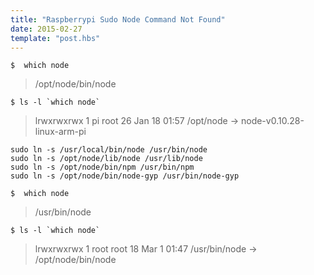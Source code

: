 ```yaml
---
title: "Raspberrypi Sudo Node Command Not Found"
date: 2015-02-27
template: "post.hbs"
---
```



```terminal
$  which node
```

>/opt/node/bin/node


```terminal
$ ls -l `which node`
```

>lrwxrwxrwx 1 pi root 26 Jan 18 01:57 /opt/node -> node-v0.10.28-linux-arm-pi


```terminal
sudo ln -s /usr/local/bin/node /usr/bin/node
sudo ln -s /opt/node/lib/node /usr/lib/node
sudo ln -s /opt/node/bin/npm /usr/bin/npm
sudo ln -s /opt/node/bin/node-gyp /usr/bin/node-gyp
```


```terminal
$  which node
```

>/usr/bin/node



```terminal
$ ls -l `which node`
```


>lrwxrwxrwx 1 root root 18 Mar  1 01:47 /usr/bin/node -> /opt/node/bin/node


<!--
http://ubuntuforums.org/showthread.php?t=1695292
http://stackoverflow.com/questions/4976658/on-ec2-sudo-node-command-not-found-but-node-without-sudo-is-ok
-->